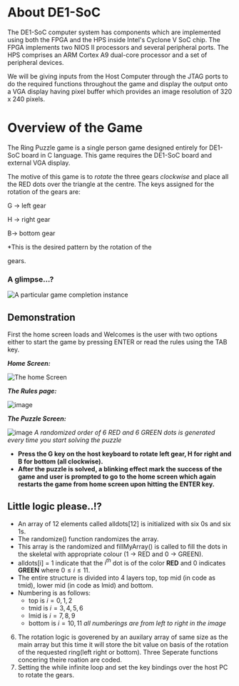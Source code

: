 # About DE1-SoC
The DE1-SoC computer system has components which are implemented using both the FPGA and the HPS inside Intel's 
Cyclone V SoC chip. The FPGA implements two NIOS II processors and several peripheral ports. 
The HPS comprises an ARM Cortex A9 dual-core processor and a set of peripheral devices.

We will be giving inputs from the Host Computer through the JTAG ports to do the required
functions throughout the game and display the output onto a VGA display having pixel buffer which
provides an image resolution of 320 x 240 pixels.
# Overview of the Game
The Ring Puzzle game is a single person game designed entirely for DE1-SoC board in C language. This game requires the DE1-SoC board and external VGA display.

The motive of this game is to _rotate_ the three gears _clockwise_ and place all the RED dots over the triangle at the centre. The keys assigned for the rotation of the gears are:

G -> left gear

H -> right gear

B-> bottom gear

*This is the desired pattern by the rotation of the

gears.

### A glimpse...?
![A particular game completion instance](https://github.com/Adithya-Rathod/Puzzle-Game-DE1-SoC/assets/97827613/abeeab41-5377-410d-93ad-bd06dd515101)


## Demonstration
First the home screen loads and Welcomes is the user with two options either to start the game by pressing ENTER or read the rules using the TAB key.

***Home Screen:***

![The home Screen](https://github.com/Adithya-Rathod/Puzzle-Game-DE1-SoC/assets/97827613/f3f3bc36-9abd-46d4-aecd-2f5f1c9fb54f)

***The Rules page:***

![image](https://github.com/Adithya-Rathod/Puzzle-Game-DE1-SoC/assets/97827613/97573894-5a3d-41e2-8d24-c60757b7d372)

***The Puzzle Screen:***

![image](https://github.com/Adithya-Rathod/Puzzle-Game-DE1-SoC/assets/97827613/a52cd73a-0bb8-47ce-836d-1827aa178c2a)
*A randomized order of 6 RED and 6 GREEN dots is generated every time you start solving the puzzle*

 

 - **Press the G key on the host keyboard to rotate left gear, H for right and B for bottom (all clockwise).**
 - **After the puzzle is solved, a blinking effect mark the success of the game and user is prompted to go to the home screen which again
   restarts the game from home screen upon hitting the ENTER key.**

## Little logic please..!?

 - An array of 12 elements called alldots[12] is initialized with six 0s and six 1s. 
 - The randomize() function randomizes the array.
 -  This array is the randomized and fillMyArray() is called to fill the dots in the skeletal with appropriate colour (1 -> RED and 0 -> GREEN).
 - alldots[i] = 1 indicate that the $i^{th}$ dot is of the color **RED** and 0 indicates **GREEN** where $0≤i≤11$.
 - The entire structure is divided into 4 layers top, top mid (in code as tmid), lower mid (in code as lmid) and bottom.
 - Numbering is as follows: 
	 -  top is $i = 0, 1, 2$ 
	 - tmid is $i=3, 4, 5, 6$
	 - lmid is $i=7,8,9$
	 - bottom is $i=10,11$
		*all numberings are from left to right in the image*
6. The rotation logic is goverened by an auxilary array of same size as the main array but this time it will store the bit value on basis of the rotation of the requested ring(left right or bottom). Three Seperate functions concering theire roation are coded.  
8. Setting the while infinite loop and set the key bindings over the host PC to rotate the gears.
